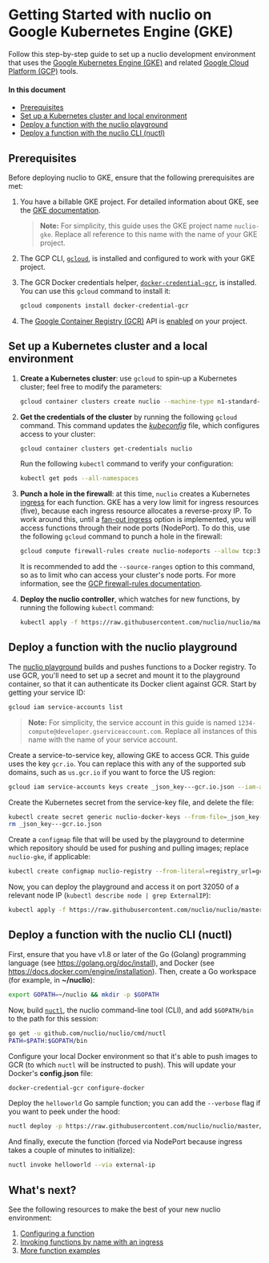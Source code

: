 # Getting Started with nuclio on Google Kubernetes Engine (GKE)

Follow this step-by-step guide to set up a nuclio development environment that uses the [Google Kubernetes Engine (GKE)](https://cloud.google.com/kubernetes-engine/) and related [Google Cloud Platform (GCP)](https://cloud.google.com/) tools.

#### In this document

- [Prerequisites](#prerequisites)
- [Set up a Kubernetes cluster and local environment](#set-up-a-kubernetes-cluster-and-a-local-environment)
- [Deploy a function with the nuclio playground](#deploy-a-function-with-the-nuclio-playground)
- [Deploy a function with the nuclio CLI (nuctl)](#deploy-a-function-with-the-nuclio-cli-nuctl)

## Prerequisites

Before deploying nuclio to GKE, ensure that the following prerequisites are met:

1.  You have a billable GKE project. For detailed information about GKE, see the [GKE documentation](https://cloud.google.com/kubernetes-engine/docs/).

    > **Note:** For simplicity, this guide uses the GKE project name `nuclio-gke`. Replace all reference to this name with the name of your GKE project.

2. The GCP CLI, [`gcloud`](https://cloud.google.com/sdk/gcloud/), is installed and configured to work with your GKE project.

3. The GCR Docker credentials helper, [`docker-credential-gcr`](https://github.com/GoogleCloudPlatform/docker-credential-gcr), is installed. You can use this `gcloud` command to install it:

    ```sh
    gcloud components install docker-credential-gcr
    ```

4. The [Google Container Registry (GCR)](cloud.google.com/container-registry/) API is [enabled](https://console.cloud.google.com/flows/enableapi?apiid=cloudbuild.googleapis.com) on your project.

## Set up a Kubernetes cluster and a local environment

1.  **Create a Kubernetes cluster**: use `gcloud` to spin-up a Kubernetes cluster; feel free to modify the parameters:

    ```sh
    gcloud container clusters create nuclio --machine-type n1-standard-2 --image-type COS --disk-size 100 --num-nodes 2
    ```

2.  **Get the credentials of the cluster** by running the following `gcloud` command. This command updates the [_kubeconfig_](https://kubernetes.io/docs/tasks/access-application-cluster/configure-access-multiple-clusters/) file, which configures access to your cluster:

    ```sh
    gcloud container clusters get-credentials nuclio
    ```

    Run the following `kubectl` command to verify your configuration:

    ```sh
    kubectl get pods --all-namespaces
    ```

3.  **Punch a hole in the firewall**: at this time, `nuclio` creates a Kubernetes [ingress](/docs/concepts/k8s/function-ingress.md) for each function. GKE has a very low limit for ingress resources (five), because each ingress resource allocates a reverse-proxy IP. To work around this, until a [fan-out ingress](https://cloud.google.com/container-engine/docs/tutorials/http-balancer) option is implemented, you will access functions through their node ports (NodePort). To do this, use the following `gcloud` command to punch a hole in the firewall:

    ```sh
    gcloud compute firewall-rules create nuclio-nodeports --allow tcp:30000-32767
    ```

    It is recommended to add the `--source-ranges` option to this command, so as to limit who can access your cluster's node ports. For more information, see the [GCP firewall-rules documentation](https://cloud.google.com/vpc/docs/using-firewalls).

4.  **Deploy the nuclio controller**, which watches for new functions, by running the following `kubectl` command:

    ```sh
    kubectl apply -f https://raw.githubusercontent.com/nuclio/nuclio/master/hack/k8s/resources/controller.yaml
    ```

## Deploy a function with the nuclio playground

The [nuclio playground](/README.md#playground) builds and pushes functions to a Docker registry. To use GCR, you'll need to set up a secret and mount it to the playground container, so that it can authenticate its Docker client against GCR. Start by getting your service ID:

```sh
gcloud iam service-accounts list
```

> **Note:** For simplicity, the service account in this guide is named `1234-compute@developer.gserviceaccount.com`. Replace all instances of this name with the name of your service account.

Create a service-to-service key, allowing GKE to access GCR. This guide uses the key `gcr.io`. You can replace this with any of the supported sub domains, such as `us.gcr.io` if you want to force the US region:

```sh
gcloud iam service-accounts keys create _json_key---gcr.io.json --iam-account 1234-compute@developer.gserviceaccount.com
```

Create the Kubernetes secret from the service-key file, and delete the file:

```sh
kubectl create secret generic nuclio-docker-keys --from-file=_json_key---gcr.io.json
rm _json_key---gcr.io.json
```

Create a `configmap` file that will be used by the playground to determine which repository should be used for pushing and pulling images; replace `nuclio-gke`, if applicable:

```sh
kubectl create configmap nuclio-registry --from-literal=registry_url=gcr.io/nuclio-gke
```

Now, you can deploy the playground and access it on port 32050 of a relevant node IP (`kubectl describe node | grep ExternalIP`):

```sh
kubectl apply -f https://raw.githubusercontent.com/nuclio/nuclio/master/hack/k8s/resources/gke/playground.yaml
```

## Deploy a function with the nuclio CLI (nuctl)

<a id="go-supported-version"></a>First, ensure that you have v1.8 or later of the Go (Golang) programming language (see https://golang.org/doc/install), and Docker (see https://docs.docker.com/engine/installation). Then, create a Go workspace (for example, in **~/nuclio**):

```sh
export GOPATH=~/nuclio && mkdir -p $GOPATH
```

Now, build [`nuctl`](/docs/references/nuctl/nuctl.md), the nuclio command-line tool (CLI), and add `$GOPATH/bin` to the path for this session:

```sh
go get -u github.com/nuclio/nuclio/cmd/nuctl
PATH=$PATH:$GOPATH/bin
```

Configure your local Docker environment so that it's able to push images to GCR (to which `nuctl` will be instructed to push). This will update your Docker's **config.json** file:

```sh
docker-credential-gcr configure-docker
```

Deploy the `helloworld` Go sample function; you can add the `--verbose` flag if you want to peek under the hood:

```sh
nuctl deploy -p https://raw.githubusercontent.com/nuclio/nuclio/master/hack/examples/golang/helloworld/helloworld.go helloworld --registry gcr.io/nuclio-gke
```

And finally, execute the function (forced via NodePort because ingress takes a couple of minutes to initialize):

```sh
nuctl invoke helloworld --via external-ip
```

## What's next?

See the following resources to make the best of your new nuclio environment:

1. [Configuring a function](/docs/concepts/configuring-a-function.md)
2. [Invoking functions by name with an ingress](/docs/concepts/k8s/function-ingress.md)
3. [More function examples](/hack/examples/README.md)

